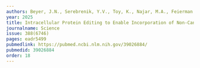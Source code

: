 ```yaml
---
authors: Beyer, J.N., Serebrenik, Y.V., Toy, K., Najar, M.A., Feierman ,E., Raniszewski, N.R., <b>Korb, E.</b>, Shalem, O., Burslem, G.M.
year: 2025
title: Intracellular Protein Editing to Enable Incorporation of Non-Canonical Residues into Endogenous Proteins
journalname: Science
issue: 388(6746)
pages: eadr5499
pubmedlink: https://pubmed.ncbi.nlm.nih.gov/39026884/
pubmedid: 39026884
order: 18
---
```

